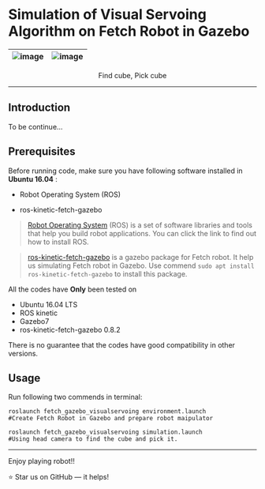 # Simulation of Visual Servoing Algorithm on Fetch Robot in Gazebo

|![image](https://github.com/JiadingWen/Manipulator_FetchRobot/blob/master/img/ScreenShot1.gif)|![image](https://github.com/JiadingWen/Manipulator_FetchRobot/blob/master/img/ScreenShot2.gif)|
| - | :-: |

<p align="center">Find cube, Pick cube</p>

***

## Introduction

To be continue...

## Prerequisites
Before running code, make sure you have following software installed in **Ubuntu 16.04** :

* Robot Operating System (ROS)

* ros-kinetic-fetch-gazebo

> [Robot Operating System](https://www.ros.org/) (ROS) is a set of software libraries and tools that help you build robot applications. You can click the link to find out how to install ROS. 

> [ros-kinetic-fetch-gazebo](http://ros.org/wiki/fetch_gazebo) is a gazebo package for Fetch robot. It help us simulating Fetch robot in Gazebo. Use commend `sudo apt install ros-kinetic-fetch-gazebo` to install this package.



All the codes have **Only** been tested on 
* Ubuntu 16.04 LTS 
* ROS kinetic
* Gazebo7
* ros-kinetic-fetch-gazebo 0.8.2

There is no guarantee that the codes have good compatibility in other versions. 


## Usage

Run following two commends in terminal:

```
roslaunch fetch_gazebo_visualservoing environment.launch
#Create Fetch Robot in Gazebo and prepare robot maipulator
``` 
```
roslaunch fetch_gazebo_visualservoing simulation.launch
#Using head camera to find the cube and pick it.
``` 

***

Enjoy playing robot!!

:star: Star us on GitHub — it helps! 
